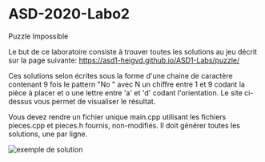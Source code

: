 # ASD-2020-Labo2
Puzzle Impossible

Le but de ce laboratoire consiste à trouver toutes les solutions au jeu décrit sur la page suivante: https://asd1-heigvd.github.io/ASD1-Labs/puzzle/

Ces solutions selon écrites sous la forme d'une chaine de caractère contenant 9 fois le pattern "No " avec N un chiffre entre 1 et 9 codant la pièce à placer et o une lettre entre 'a' et 'd' codant l'orientation. Le site ci-dessus vous permet de visualiser le résultat. 

Vous devez rendre un fichier unique main.cpp utilisant les fichiers pieces.cpp et pieces.h fournis, non-modifiés. Il doit générer toutes les solutions, une par ligne. 

![exemple de solution](https://user-images.githubusercontent.com/6887819/177875561-99d3a12d-3193-48de-83cd-8a985875fb05.jpg)
